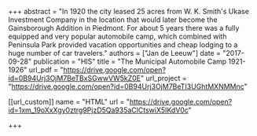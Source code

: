 +++
abstract = "In 1920 the city leased 25 acres from W. K. Smith's Ukase Investment Company in the location that would later become the Gainsborough Addition in Piedmont. For about 5 years there was a fully equipped and very popular automobile camp, which combined with Peninsula Park provided vacation opportunities and cheap lodging to a huge number of car travelers."
authors = ["Jan de Leeuw"]
date = "2017-09-28"
publication = "HIS"
title = "The Municipal Automobile Camp 1921-1926"
url_pdf = "https://drive.google.com/open?id=0B94Urj3OjM7BeTBxSGwwVW5kZ0E"
url_project = "https://drive.google.com/open?id=0B94Urj3OjM7BeTI3UGhtMXNMMnc"


[[url_custom]]
name = "HTML"
url = "https://drive.google.com/open?id=1xm_19oXxXgy0ztrg9PjzD5Qa935aClCtswiX5IKdV0c"

+++

